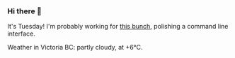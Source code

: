 ### Hi there :wave:

It's Tuesday! I'm probably working for [this bunch](https://github.com/kohofinancial), polishing a command line interface.

Weather in Victoria BC: partly cloudy, at +6°C.
